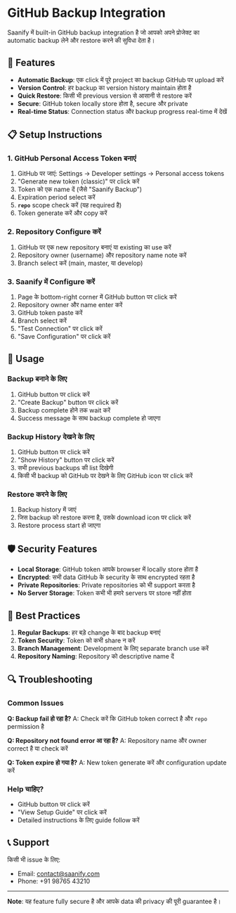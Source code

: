 # GitHub Backup Integration

Saanify में built-in GitHub backup integration है जो आपको अपने प्रोजेक्ट का automatic backup लेने और restore करने की सुविधा देता है।

## 🚀 Features

- **Automatic Backup**: एक click में पूरे project का backup GitHub पर upload करें
- **Version Control**: हर backup का version history maintain होता है
- **Quick Restore**: किसी भी previous version से आसानी से restore करें
- **Secure**: GitHub token locally store होता है, secure और private
- **Real-time Status**: Connection status और backup progress real-time में देखें

## 📋 Setup Instructions

### 1. GitHub Personal Access Token बनाएं

1. GitHub पर जाएं: Settings → Developer settings → Personal access tokens
2. "Generate new token (classic)" पर click करें
3. Token को एक name दें (जैसे "Saanify Backup")
4. Expiration period select करें
5. **`repo`** scope check करें (यह required है)
6. Token generate करें और copy करें

### 2. Repository Configure करें

1. GitHub पर एक new repository बनाएं या existing का use करें
2. Repository owner (username) और repository name note करें
3. Branch select करें (main, master, या develop)

### 3. Saanify में Configure करें

1. Page के bottom-right corner में GitHub button पर click करें
2. Repository owner और name enter करें
3. GitHub token paste करें
4. Branch select करें
5. "Test Connection" पर click करें
6. "Save Configuration" पर click करें

## 🔧 Usage

### Backup बनाने के लिए

1. GitHub button पर click करें
2. "Create Backup" button पर click करें
3. Backup complete होने तक wait करें
4. Success message के साथ backup complete हो जाएगा

### Backup History देखने के लिए

1. GitHub button पर click करें
2. "Show History" button पर click करें
3. सभी previous backups की list दिखेगी
4. किसी भी backup को GitHub पर देखने के लिए GitHub icon पर click करें

### Restore करने के लिए

1. Backup history में जाएं
2. जिस backup को restore करना है, उसके download icon पर click करें
3. Restore process start हो जाएगा

## 🛡️ Security Features

- **Local Storage**: GitHub token आपके browser में locally store होता है
- **Encrypted**: सभी data GitHub के security के साथ encrypted रहता है
- **Private Repositories**: Private repositories को भी support करता है
- **No Server Storage**: Token कभी भी हमारे servers पर store नहीं होता

## 📝 Best Practices

1. **Regular Backups**: हर बड़े change के बाद backup बनाएं
2. **Token Security**: Token को कभी share न करें
3. **Branch Management**: Development के लिए separate branch use करें
4. **Repository Naming**: Repository को descriptive name दें

## 🔍 Troubleshooting

### Common Issues

**Q: Backup fail हो रहा है?**
A: Check करें कि GitHub token correct है और `repo` permission है

**Q: Repository not found error आ रहा है?**
A: Repository name और owner correct है या check करें

**Q: Token expire हो गया है?**
A: New token generate करें और configuration update करें

### Help चाहिए?

- GitHub button पर click करें
- "View Setup Guide" पर click करें
- Detailed instructions के लिए guide follow करें

## 📞 Support

किसी भी issue के लिए:
- Email: contact@saanify.com
- Phone: +91 98765 43210

---

**Note**: यह feature fully secure है और आपके data की privacy की पूरी guarantee है।